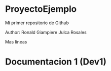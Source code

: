 # ProyectoEjemplo
Mi primer repositorio de Github

Author: Ronald Giampiere Julca Rosales

Mas lineas
# Documentacion 1 (Dev1)
